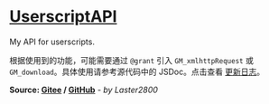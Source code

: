 # [UserscriptAPI](https://greasyfork.org/zh-CN/scripts/409641)

My API for userscripts.

根据使用到的功能，可能需要通过 `@grant` 引入 `GM_xmlhttpRequest` 或 `GM_download`。具体使用请参考源代码中的 JSDoc。点击查看 [更新日志](https://gitee.com/liangjiancang/userscript/blob/master/lib/UserscriptAPI/changelog.md)。

**Source: [Gitee](https://gitee.com/liangjiancang/userscript/tree/master/lib/UserscriptAPI) / [GitHub](https://github.com/liangjiancang/userscript/tree/master/lib/UserscriptAPI)** - *by Laster2800*
